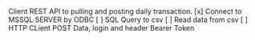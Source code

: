 Client REST API to pulling and posting daily transaction.
[x] Connect to MSSQL SERVER by ODBC
[ ] SQL Query to csv
[ ] Read data from csv
[ ] HTTP CLient POST Data, login and header Bearer Token 